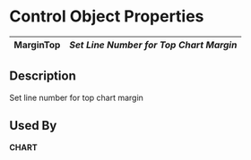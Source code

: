 # Control Object Properties

**MarginTop** |  **_Set Line Number for Top Chart Margin_**  
---|---  
  
## Description

Set line number for top chart margin

## Used By

**CHART**
